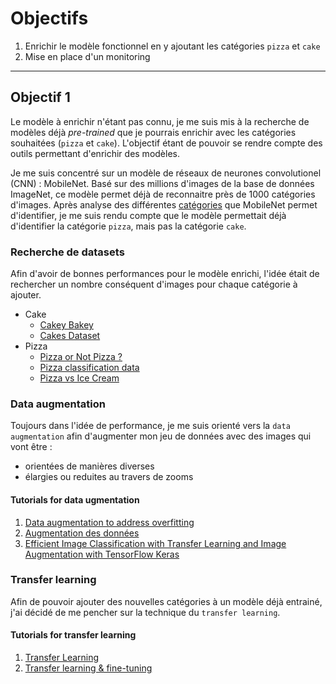 # Objectifs

1. Enrichir le modèle fonctionnel en y ajoutant les catégories `pizza` et `cake`
2. Mise en place d'un monitoring

---

## Objectif 1

Le modèle à enrichir n'étant pas connu, je me suis mis à la recherche de modèles déjà *pre-trained* que je pourrais enrichir avec les catégories souhaitées (`pizza` et `cake`).
L'objectif étant de pouvoir se rendre compte des outils permettant d'enrichir des modèles.

Je me suis concentré sur un modèle de réseaux de neurones convolutionel (CNN) : MobileNet.
Basé sur des millions d'images de la base de données ImageNet, ce modèle permet déjà de reconnaitre près de 1000 catégories d'images.
Après analyse des différentes [catégories](https://github.com/leferrad/tensorflow-mobilenet/blob/master/imagenet/labels.txt) que MobileNet permet d'identifier, je me suis rendu compte que le modèle permettait déjà d'identifier la catégorie `pizza`, mais pas la catégorie `cake`.

### Recherche de datasets

Afin d'avoir de bonnes performances pour le modèle enrichi, l'idée était de rechercher un nombre conséquent d'images pour chaque catégorie à ajouter.

- Cake
  - [Cakey Bakey](https://www.kaggle.com/datasets/rajkumarl/cakey-bakey)
  - [Cakes Dataset](https://www.kaggle.com/datasets/ishikanaik/cakes-dataset)
- Pizza
  - [Pizza or Not Pizza ?](https://www.kaggle.com/datasets/carlosrunner/pizza-not-pizza)
  - [Pizza classification data](https://www.kaggle.com/datasets/projectshs/pizza-classification-data)
  - [Pizza vs Ice Cream](https://www.kaggle.com/datasets/hemendrasr/pizza-vs-ice-cream)

### Data augmentation

Toujours dans l'idée de performance, je me suis orienté vers la `data augmentation` afin d'augmenter mon jeu de données avec des images qui vont être :

- orientées de manières diverses
- élargies ou reduites au travers de zooms

#### Tutorials for data ugmentation

1. [Data augmentation to address overfitting](https://www.youtube.com/watch?v=mTVf7BN7S8w)
2. [Augmentation des données](https://www.tensorflow.org/tutorials/images/data_augmentation?hl=fr)
3. [Efficient Image Classification with Transfer Learning and Image Augmentation with TensorFlow Keras](https://www.youtube.com/watch?v=CLHk6DniYg0)

### Transfer learning

Afin de pouvoir ajouter des nouvelles catégories à un modèle déjà entrainé, j'ai décidé de me pencher sur la technique du `transfer learning`.

#### Tutorials for transfer learning

1. [Transfer Learning](https://www.youtube.com/watch?v=LsdxvjLWkIY)
2. [Transfer learning & fine-tuning](https://keras.io/guides/transfer_learning/)
